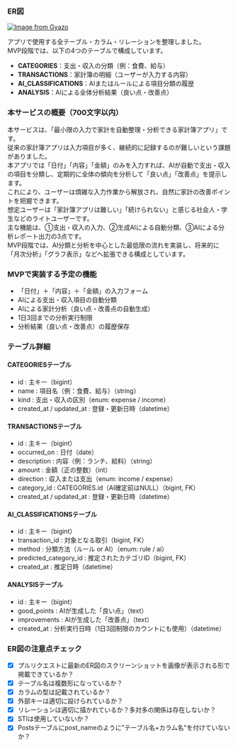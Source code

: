 ### ER図
[![Image from Gyazo](https://i.gyazo.com/a8b80a2fb035cfccf9f58bf76d53a622.png)](https://gyazo.com/a8b80a2fb035cfccf9f58bf76d53a622)

アプリで使用する全テーブル・カラム・リレーションを整理しました。  
MVP段階では、以下の4つのテーブルで構成しています。  
- **CATEGORIES**：支出・収入の分類（例：食費、給与）  
- **TRANSACTIONS**：家計簿の明細（ユーザーが入力する内容）  
- **AI_CLASSIFICATIONS**：AIまたはルールによる項目分類の履歴  
- **ANALYSIS**：AIによる全体分析結果（良い点・改善点）
 
### 本サービスの概要（700文字以内）
本サービスは、「最小限の入力で家計を自動整理・分析できる家計簿アプリ」です。  
従来の家計簿アプリは入力項目が多く、継続的に記録するのが難しいという課題がありました。  
本アプリでは「日付」「内容」「金額」のみを入力すれば、AIが自動で支出・収入の項目を分類し、定期的に全体の傾向を分析して「良い点」「改善点」を提示します。  
これにより、ユーザーは煩雑な入力作業から解放され、自然に家計の改善ポイントを把握できます。  
想定ユーザーは「家計簿アプリは難しい」「続けられない」と感じる社会人・学生などのライトユーザーです。  
主な機能は、①支出・収入の入力、②生成AIによる自動分類、③AIによる分析レポート出力の3点です。  
MVP段階では、AI分類と分析を中心とした最低限の流れを実装し、将来的に「月次分析」「グラフ表示」などへ拡張できる構成としています。

### MVPで実装する予定の機能
- 「日付」＋「内容」＋「金額」の入力フォーム  
- AIによる支出・収入項目の自動分類  
- AIによる家計分析（良い点・改善点の自動生成）  
- 1日3回までの分析実行制限  
- 分析結果（良い点・改善点）の履歴保存  

### テーブル詳細
#### CATEGORIESテーブル
- id : 主キー（bigint）
- name : 項目名（例：食費、給与）（string）
- kind : 支出・収入の区別（enum: expense / income）
- created_at / updated_at : 登録・更新日時（datetime）

#### TRANSACTIONSテーブル
- id : 主キー（bigint）
- occurred_on : 日付（date）
- description : 内容（例：ランチ、給料）（string）
- amount : 金額（正の整数）（int）
- direction : 収入または支出（enum: income / expense）
- category_id : CATEGORIES.id（AI確定前はNULL）（bigint, FK）
- created_at / updated_at : 登録・更新日時（datetime）

#### AI_CLASSIFICATIONSテーブル
- id : 主キー（bigint）
- transaction_id : 対象となる取引（bigint, FK）
- method : 分類方法（ルール or AI）（enum: rule / ai）
- predicted_category_id : 推定されたカテゴリID（bigint, FK）
- created_at : 推定日時（datetime）

#### ANALYSISテーブル
- id : 主キー（bigint）
- good_points : AIが生成した「良い点」（text）
- improvements : AIが生成した「改善点」（text）
- created_at : 分析実行日時（1日3回制限のカウントにも使用）（datetime）

### ER図の注意点チェック
- [x] プルリクエストに最新のER図のスクリーンショットを画像が表示される形で掲載できているか？  
- [x] テーブル名は複数形になっているか？  
- [x] カラムの型は記載されているか？  
- [x] 外部キーは適切に設けられているか？  
- [x] リレーションは適切に描かれているか？多対多の関係は存在しないか？  
- [x] STIは使用していないか？  
- [x] Postsテーブルにpost_nameのように"テーブル名+カラム名"を付けていないか？
